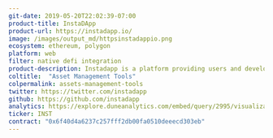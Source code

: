 ```yaml
---
git-date: 2019-05-20T22:02:39-07:00
product-title: InstaDApp
product-url: https://instadapp.io/
image: /images/output_md/httpsinstadappio.png
ecosystem: ethereum, polygon
platform: web
filter: native defi integration
product-description: Instadapp is a platform providing users and developers with a single point of integration to access all the DeFi protocols
coltitle:  "Asset Management Tools"
colpermalink: assets-management-tools
twitter: https://twitter.com/instadapp
github: https://github.com/instadapp
analytics: https://explore.duneanalytics.com/embed/query/2995/visualization/5787?api_key=uNkIzkmG5epqbHsVygxccDhFc5UFmZVyZ4NWN3yv
ticker: INST
contract: "0x6f40d4a6237c257fff2db00fa0510deeecd303eb"
---
```

